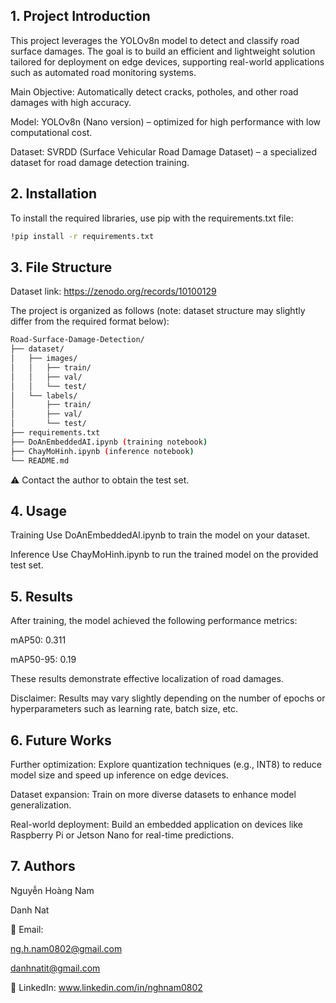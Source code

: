 ## 1. Project Introduction

This project leverages the YOLOv8n model to detect and classify road surface damages. The goal is to build an efficient and lightweight solution tailored for deployment on edge devices, supporting real-world applications such as automated road monitoring systems.

Main Objective: Automatically detect cracks, potholes, and other road damages with high accuracy.

Model: YOLOv8n (Nano version) – optimized for high performance with low computational cost.

Dataset: SVRDD (Surface Vehicular Road Damage Dataset) – a specialized dataset for road damage detection training.

## 2. Installation

To install the required libraries, use pip with the requirements.txt file:

```bash
!pip install -r requirements.txt
```

## 3. File Structure

Dataset link: https://zenodo.org/records/10100129

The project is organized as follows (note: dataset structure may slightly differ from the required format below):

```bash
Road-Surface-Damage-Detection/
├── dataset/
│   ├── images/
│   │   ├── train/
│   │   ├── val/
│   │   └── test/
│   └── labels/
│       ├── train/
│       ├── val/
│       └── test/
├── requirements.txt
├── DoAnEmbeddedAI.ipynb (training notebook)
├── ChayMoHinh.ipynb (inference notebook)
└── README.md
```

⚠️ Contact the author to obtain the test set.

## 4. Usage

Training
Use DoAnEmbeddedAI.ipynb to train the model on your dataset.

Inference
Use ChayMoHinh.ipynb to run the trained model on the provided test set.

## 5. Results

After training, the model achieved the following performance metrics:

mAP50: 0.311

mAP50-95: 0.19


These results demonstrate effective localization of road damages. 

Disclaimer: Results may vary slightly depending on the number of epochs or hyperparameters such as learning rate, batch size, etc.

## 6. Future Works

Further optimization: Explore quantization techniques (e.g., INT8) to reduce model size and speed up inference on edge devices.

Dataset expansion: Train on more diverse datasets to enhance model generalization.

Real-world deployment: Build an embedded application on devices like Raspberry Pi or Jetson Nano for real-time predictions.

## 7. Authors

Nguyễn Hoàng Nam

Danh Nat

📧 Email: 

ng.h.nam0802@gmail.com

danhnatit@gmail.com 

🔗 LinkedIn: www.linkedin.com/in/nghnam0802
